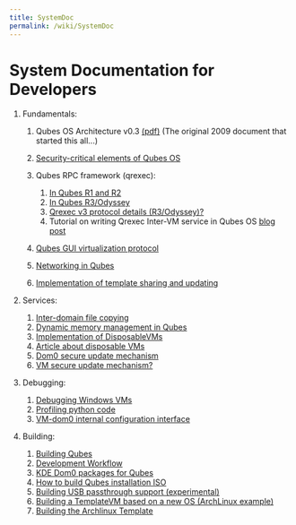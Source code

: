 ```yaml
---
title: SystemDoc
permalink: /wiki/SystemDoc
---
```


System Documentation for Developers
===================================

1.  Fundamentals:
    1.  Qubes OS Architecture v0.3 [​(pdf)](http://files.qubes-os.org/files/doc/arch-spec-0.3.pdf) (The original 2009 document that started this all...)
    2.  [Security-critical elements of Qubes OS](/wiki/SecurityCriticalCode)
    3.  Qubes RPC framework (qrexec):
        1.  [In Qubes R1 and R2](/wiki/Qrexec)
        2.  [In Qubes R3/Odyssey](/wiki/Qrexec3)
        3.  [Qrexec v3 protocol details (R3/Odyssey)?](/wiki/QrexecProtocol)
        4.  Tutorial on writing Qrexec Inter-VM service in Qubes OS [​blog post](http://theinvisiblethings.blogspot.com/2013/02/converting-untrusted-pdfs-into-trusted.html)

    4.  [Qubes GUI virtualization protocol](/wiki/GUIdocs)
    5.  [Networking in Qubes](/wiki/QubesNet)
    6.  [Implementation of template sharing and updating](/wiki/TemplateImplementation)

2.  Services:
    1.  [Inter-domain file copying](/wiki/Qfilecopy)
    2.  [Dynamic memory management in Qubes](/wiki/Qmemman)
    3.  [Implementation of DisposableVMs](/wiki/DVMimpl)
    4.  [​Article about disposable VMs](http://theinvisiblethings.blogspot.com/2010/06/disposable-vms.html)
    5.  [Dom0 secure update mechanism](/wiki/Dom0SecureUpdates)
    6.  [VM secure update mechanism?](/wiki/VMSecureUpdates)

3.  Debugging:
    1.  [Debugging Windows VMs](/wiki/WindowsDebugging)
    2.  [Profiling python code](/wiki/Profiling)
    3.  [VM-dom0 internal configuration interface](/wiki/SystemDoc/VMInterface)

4.  Building:
    1.  [Building Qubes](/wiki/QubesBuilder)
    2.  [Development Workflow](/wiki/DevelopmentWorkflow)
    3.  [KDE Dom0 packages for Qubes](/wiki/KdeDom0)
    4.  [How to build Qubes installation ISO](/wiki/InstallationIsoBuilding)
    5.  [Building USB passthrough support (experimental)](/wiki/USBVM)
    6.  [Building a TemplateVM based on a new OS (ArchLinux example)](/wiki/BuildingNonFedoraTemplate)
    7.  [Building the Archlinux Template](/wiki/BuildingArchlinuxTemplate)


